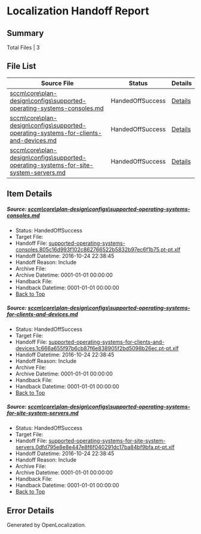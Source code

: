 # <a name='report-top'></a> Localization Handoff Report

## Summary
 Total Files | 3

## File List
 Source File | Status | Details 
 ----------- | ------ | ------- 
 [sccm\core\plan-design\configs\supported-operating-systems-consoles.md](https://github.com/Microsoft/SCCMDocs-pr/blob/cd63f092fbb4bd4080e3fe29c2fe9c383e756113/sccm/core/plan-design/configs/supported-operating-systems-consoles.md) | HandedOffSuccess | [Details](#6c07113fd7c30182857b63c15a5e3c47e629636c253)
 [sccm\core\plan-design\configs\supported-operating-systems-for-clients-and-devices.md](https://github.com/Microsoft/SCCMDocs-pr/blob/cd63f092fbb4bd4080e3fe29c2fe9c383e756113/sccm/core/plan-design/configs/supported-operating-systems-for-clients-and-devices.md) | HandedOffSuccess | [Details](#cad301e1375cdec86bc138c2b2ac1c7d451cd377254)
 [sccm\core\plan-design\configs\supported-operating-systems-for-site-system-servers.md](https://github.com/Microsoft/SCCMDocs-pr/blob/cd63f092fbb4bd4080e3fe29c2fe9c383e756113/sccm/core/plan-design/configs/supported-operating-systems-for-site-system-servers.md) | HandedOffSuccess | [Details](#612c75b1a9e54794ef9cd6ba80692031c16da9cc255)

## Item Details
##### <a name='6c07113fd7c30182857b63c15a5e3c47e629636c253'></a> Source: [sccm\core\plan-design\configs\supported-operating-systems-consoles.md](https://github.com/Microsoft/SCCMDocs-pr/blob/cd63f092fbb4bd4080e3fe29c2fe9c383e756113/sccm/core/plan-design/configs/supported-operating-systems-consoles.md)
* Status: HandedOffSuccess
* Target File: 
* Handoff File: [supported-operating-systems-consoles.805c16d993f102c862766522b5832b97ec6f1b75.pt-pt.xlf](https://github.com/Microsoft/SCCMDocs-pr.handoff/blob/4a4ab5ae0b17f5424f0e70d18c78c40ef88acdc1/ol-handoff/Microsoft/SCCMDocs-pr.pt-pt/live/supported-operating-systems-consoles.805c16d993f102c862766522b5832b97ec6f1b75.pt-pt.xlf)
* Handoff Datetime: 2016-10-24 22:38:45
* Handoff Reason: Include
* Archive File: 
* Archive Datetime: 0001-01-01 00:00:00
* Handback File: 
* Handback Datetime: 0001-01-01 00:00:00
* [Back to Top](#report-top)

##### <a name='cad301e1375cdec86bc138c2b2ac1c7d451cd377254'></a> Source: [sccm\core\plan-design\configs\supported-operating-systems-for-clients-and-devices.md](https://github.com/Microsoft/SCCMDocs-pr/blob/cd63f092fbb4bd4080e3fe29c2fe9c383e756113/sccm/core/plan-design/configs/supported-operating-systems-for-clients-and-devices.md)
* Status: HandedOffSuccess
* Target File: 
* Handoff File: [supported-operating-systems-for-clients-and-devices.1c666a655f97b6cb87f6e838905f2bd5098b26ec.pt-pt.xlf](https://github.com/Microsoft/SCCMDocs-pr.handoff/blob/4a4ab5ae0b17f5424f0e70d18c78c40ef88acdc1/ol-handoff/Microsoft/SCCMDocs-pr.pt-pt/live/supported-operating-systems-for-clients-and-devices.1c666a655f97b6cb87f6e838905f2bd5098b26ec.pt-pt.xlf)
* Handoff Datetime: 2016-10-24 22:38:45
* Handoff Reason: Include
* Archive File: 
* Archive Datetime: 0001-01-01 00:00:00
* Handback File: 
* Handback Datetime: 0001-01-01 00:00:00
* [Back to Top](#report-top)

##### <a name='612c75b1a9e54794ef9cd6ba80692031c16da9cc255'></a> Source: [sccm\core\plan-design\configs\supported-operating-systems-for-site-system-servers.md](https://github.com/Microsoft/SCCMDocs-pr/blob/cd63f092fbb4bd4080e3fe29c2fe9c383e756113/sccm/core/plan-design/configs/supported-operating-systems-for-site-system-servers.md)
* Status: HandedOffSuccess
* Target File: 
* Handoff File: [supported-operating-systems-for-site-system-servers.0dfd795e8e8e447e8f6f040291dc17ba84bf9bfa.pt-pt.xlf](https://github.com/Microsoft/SCCMDocs-pr.handoff/blob/4a4ab5ae0b17f5424f0e70d18c78c40ef88acdc1/ol-handoff/Microsoft/SCCMDocs-pr.pt-pt/live/supported-operating-systems-for-site-system-servers.0dfd795e8e8e447e8f6f040291dc17ba84bf9bfa.pt-pt.xlf)
* Handoff Datetime: 2016-10-24 22:38:45
* Handoff Reason: Include
* Archive File: 
* Archive Datetime: 0001-01-01 00:00:00
* Handback File: 
* Handback Datetime: 0001-01-01 00:00:00
* [Back to Top](#report-top)


## Error Details

Generated by OpenLocalization.
